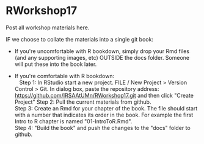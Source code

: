# RWorkshop17

Post all workshop materials here.  

IF we choose to collate the materials into a single git book:

- If you're uncomfortable with R bookdown, simply drop your Rmd files (and any supporting images, etc) OUTSIDE the docs folder.  Someone will put these into the book later.  

- If you're comfortable with R bookdown:     
    Step 1: In RStudio start a new project.  FILE / New Project > Version Control > Git.  In dialog box, paste the repository address: https://github.com/IRSAAtUMn/RWorkshop17.git and then click "Create Project"
    Step 2: Pull the current materials from github.    
    Step 3: Create an Rmd for your chapter of the book.  The file should start with a number that indicates its order in the book.  For example the first Intro to R chapter is named "01-IntroToR.Rmd".   
    Step 4: "Build the book" and push the changes to the "docs" folder to github.  
    




